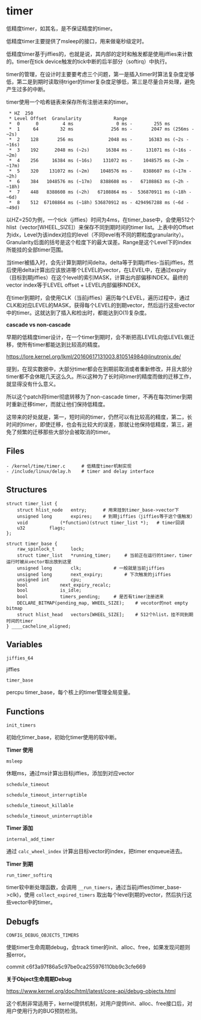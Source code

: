 # timer

低精度timer，如其名，是不保证精度的timer。

低精度timer主要提供了msleep的接口，用来做毫秒级定时。

低精度timer基于jiffies的，也就是说，其内部的定时和触发都是使用jiffies来计数的。timer在tick device触发的tick中断的后半部分（softirq）中执行。

timer的管理，在设计时主要要考虑三个问题，第一是插入timer时算法复杂度足够低，第二是到期时读取待triger的timer复杂度足够低，第三是尽量合并处理，避免产生过多的中断。

timer使用一个哈希链表来保存所有注册进来的timer。

```
 * HZ  250
 * Level Offset  Granularity            Range
 *  0	   0         4 ms                0 ms -        255 ms
 *  1	  64        32 ms              256 ms -       2047 ms (256ms - ~2s)
 *  2	 128       256 ms             2048 ms -      16383 ms (~2s - ~16s)
 *  3	 192      2048 ms (~2s)      16384 ms -     131071 ms (~16s - ~2m)
 *  4	 256     16384 ms (~16s)    131072 ms -    1048575 ms (~2m - ~17m)
 *  5	 320    131072 ms (~2m)    1048576 ms -    8388607 ms (~17m - ~2h)
 *  6	 384   1048576 ms (~17m)   8388608 ms -   67108863 ms (~2h - ~18h)
 *  7	 448   8388608 ms (~2h)   67108864 ms -  536870911 ms (~18h - ~6d)
 *  8    512  67108864 ms (~18h) 536870912 ms - 4294967288 ms (~6d - ~49d)
```

以HZ=250为例，一个tick（jiffies）时间为4ms，在timer_base中，会使用512个hlist（vector\[WHEEL_SIZE\]）来保存不同到期时间的timer list。上表中的Offset为idx，Level为该index对应的level（不同level有不同的颗粒度granularity）。Granularity后面的括号是这个粒度下的最大误差。Range是这个Level下的index所能挂的全部timer范围。

当timer被插入时，会先计算到期时间delta，delta等于到期jiffies-当前jiffies，然后使用delta计算出应该放进哪个LEVEL的vector，在LEVEL中，在通过expiry（目标到期jiffies）在这个level的索引MASK，计算出内部偏移INDEX。最终的vector index等于LEVEL offset + LEVEL内部偏移INDEX。

在timer到期时，会使用CLK（当前jiffies）遍历每个LEVEL，遍历过程中，通过CLK和对应LEVEL的MASK，获得每个LEVEL的到期vector，然后运行这些vector中的timer。这就达到了插入和检出时，都能达到O(1)复杂度。

**cascade vs non-cascade**

早期的低精度timer设计，在一个timer到期时，会不断把高LEVEL向低LEVEL做迁移，使所有timer都能达到比较高的精度。

https://lore.kernel.org/lkml/20160617131003.810514984@linutronix.de/

提到，在现实数据中，大部分timer都会在到期前取消或者重新修改，并且大部分timer都不会休眠几天这么久。所以这种为了长时间timer的精度而做的迁移工作，就显得没有什么意义。

所以这个patch将timer彻底转移为了non-cascade timer，不再在每次timer到期时重新迁移timer，而就让他们保持低精度。

这带来的好处就是，第一，短时间的timer，仍然可以有比较高的精度，第二，长时间的timer，即使迁移，也会有比较大的误差，那就让他保持低精度，第三，避免了频繁的迁移那些大部分会被取消的timer。

## Files

```
- /kernel/time/timer.c		# 低精度timer机制实现
- /include/linux/delay.h	# timer and delay interface
```

## Structures

```
struct timer_list {
	struct hlist_node	entry;		# 用来挂到timer_base->vector下
	unsigned long		expires;	# 到期jiffies（jiffies等于这个值触发）
	void			(*function)(struct timer_list *);	# timer回调
	u32			flags;
};
```

```
struct timer_base {
	raw_spinlock_t		lock;
	struct timer_list	*running_timer;		# 当前正在运行的timer，timer运行时被从vector取出放到这里
	unsigned long		clk;			# 一般就是当前jiffies
	unsigned long		next_expiry;		# 下次触发的jiffies
	unsigned int		cpu;
	bool			next_expiry_recalc;
	bool			is_idle;
	bool			timers_pending;		# 是否有timer注册进来
	DECLARE_BITMAP(pending_map, WHEEL_SIZE);	# vecotor的not empty bitmap
	struct hlist_head	vectors[WHEEL_SIZE];	# 512个hlist，挂不同到期时间的timer
} ____cacheline_aligned;
```

## Variables

`jiffies_64`

jiffies

`timer_base`

percpu timer_base，每个核上的timer管理全局变量。

## Functions

`init_timers`

初始化timer_base，初始化timer使用的软中断。

**Timer 使用**

`msleep`

休眠ms，通过ms计算出目标jiffies，添加到对应vector

`schedule_timeout`

`schedule_timeout_interruptible`

`schedule_timeout_killable`

`schedule_timeout_uninterruptible`

**Timer 添加**

`internal_add_timer`

通过 `calc_wheel_index` 计算出目标vector的index，把timer enqueue进去。

**Timer 到期**

`run_timer_softirq`

timer软中断处理函数，会调用 `__run_timers`，通过当前jiffies(timer_base->clk)，使用 `collect_expired_timers` 取出每个level到期的vector，然后执行这些vector中的timer。

## Debugfs

`CONFIG_DEBUG_OBJECTS_TIMERS`

使能timer生命周期debug，会track timer的init、alloc、free，如果发现问题则报error。

commit c6f3a97f86a5c97be0ca255976110bb9c3cfe669

**关于Object生命周期Debug**

<https://www.kernel.org/doc/html/latest/core-api/debug-objects.html>

这个机制非常适用于，kernel提供机制，对用户提供init、alloc、free接口后，对用户使用行为的BUG预防检测。